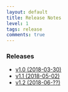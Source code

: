 ```yaml
---
layout: default
title: Release Notes
level: 1
tags: release
comments: true
---
```



### Releases
- [v1.0 (2018-03-30)](nexial-core-v1.0.changelog)
- [v1.1 (2018-05-02)](nexial-core-v1.1.changelog)
- [v1.2 (2018-06-??)](nexial-core-v1.2.changelog)
